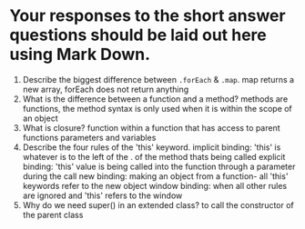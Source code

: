 # Your responses to the short answer questions should be laid out here using Mark Down.
1. Describe the biggest difference between `.forEach` & `.map`.
map returns a new array, forEach does not return anything
2. What is the difference between a function and a method?
methods are functions, the method syntax is only used when it is within the scope of an object
3. What is closure?
function within a function that has access to parent functions parameters and variables
4. Describe the four rules of the 'this' keyword.
implicit binding: 'this' is whatever is to the left of the . of the method thats being called
explicit binding: 'this' value is being called into the function through a parameter during the call
new binding: making an object from a function- all 'this' keywords refer to the new object 
window binding: when all other rules are ignored and 'this' refers to the window 
5. Why do we need super() in an extended class?
to call the constructor of the parent class

